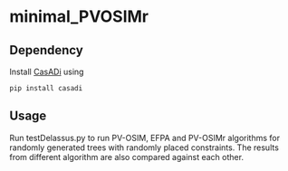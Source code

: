 # minimal_PVOSIMr

## Dependency
Install [CasADi](https://web.casadi.org/) using
```
pip install casadi
```
## Usage
Run testDelassus.py to run PV-OSIM, EFPA and PV-OSIMr algorithms for randomly generated trees with randomly placed constraints. The results from different algorithm are also compared against each other.
